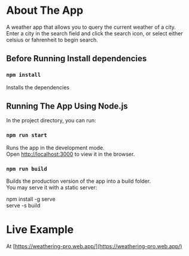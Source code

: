 # About The App

A weather app that allows you to query the current weather of a city.\
Enter a city in the search field and click the search icon, or select either celsius or fahrenheit to begin search.

## Before Running Install dependencies

### `npm install`

Installs the dependencies

## Running The App Using Node.js

In the project directory, you can run:

### `npm run start`

Runs the app in the development mode.\
Open [http://localhost:3000](http://localhost:3000) to view it in the browser.

### `npm run build`

Builds the production version of the app into a build folder.\
You may serve it with a static server:

npm install -g serve \
serve -s build

# Live Example

At [https://weathering-pro.web.app/](https://weathering-pro.web.app/)
